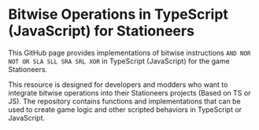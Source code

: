 # Bitwise Operations in TypeScript (JavaScript) for Stationeers

This GitHub page provides implementations of bitwise instructions `AND NOR NOT OR SLA SLL SRA SRL XOR` in TypeScript (JavaScript) for the game Stationeers.

This resource is designed for developers and modders who want to integrate bitwise operations into their Stationeers projects (Based on TS or JS). The repository contains functions and implementations that can be used to create game logic and other scripted behaviors in TypeScript or JavaScript.
